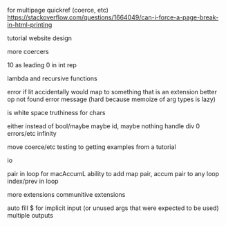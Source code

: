 for multipage quickref (coerce, etc)
https://stackoverflow.com/questions/1664049/can-i-force-a-page-break-in-html-printing

tutorial
website design

more coercers

10 as leading 0 in int rep

lambda and recursive functions

error if lit accidentally would map to something that is an extension
better op not found error message (hard because memoize of arg types is lazy)

is white space truthiness for chars

either instead of bool/maybe
maybe id, maybe nothing
handle div 0 errors/etc
infinity

move coerce/etc testing to getting examples from a tutorial

io

pair in loop for macAccumL
	ability to add map pair, accum pair to any loop
index/prev in loop

more extensions
	communitive extensions

auto fill $ for implicit input (or unused args that were expected to be used)
multiple outputs